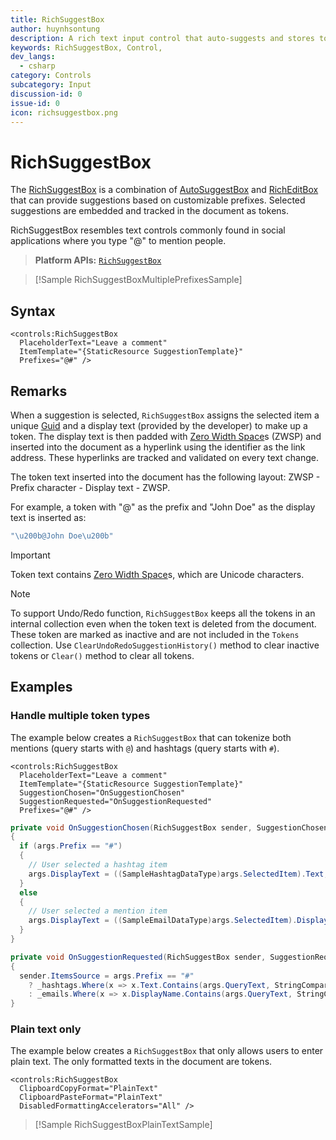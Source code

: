 ```yaml
---
title: RichSuggestBox
author: huynhsontung
description: A rich text input control that auto-suggests and stores token items in a document.
keywords: RichSuggestBox, Control,
dev_langs:
  - csharp
category: Controls
subcategory: Input
discussion-id: 0
issue-id: 0
icon: richsuggestbox.png
---
```


# RichSuggestBox

The [RichSuggestBox](/dotnet/api/microsoft.toolkit.uwp.ui.controls.richsuggestbox) is a combination of [AutoSuggestBox](/uwp/api/windows.ui.xaml.controls.autosuggestbox) and [RichEditBox](/uwp/api/windows.ui.xaml.controls.richeditbox) that can provide suggestions based on customizable prefixes. Selected suggestions are embedded and tracked in the document as tokens.

RichSuggestBox resembles text controls commonly found in social applications where you type "@" to mention people.

> **Platform APIs:** [`RichSuggestBox`](/dotnet/api/microsoft.toolkit.uwp.ui.controls.richsuggestbox)

> [!Sample RichSuggestBoxMultiplePrefixesSample]

## Syntax

```xaml
<controls:RichSuggestBox
  PlaceholderText="Leave a comment"
  ItemTemplate="{StaticResource SuggestionTemplate}"
  Prefixes="@#" />
```

## Remarks

When a suggestion is selected, `RichSuggestBox` assigns the selected item a unique [Guid](/dotnet/api/system.guid) and a display text (provided by the developer) to make up a token. The display text is then padded with [Zero Width Space](https://unicode-table.com/200B/)s (ZWSP) and inserted into the document as a hyperlink using the identifier as the link address. These hyperlinks are tracked and validated on every text change.

The token text inserted into the document has the following layout: ZWSP - Prefix character - Display text - ZWSP.

For example, a token with "@" as the prefix and "John Doe" as the display text is inserted as:

```cs
"\u200b@John Doe\u200b"
```

> [!IMPORTANT]
> Token text contains [Zero Width Space](https://unicode-table.com/200B/)s, which are Unicode characters.

> [!NOTE]
> To support Undo/Redo function, `RichSuggestBox` keeps all the tokens in an internal collection even when the token text is deleted from the document. These token are marked as inactive and are not included in the `Tokens` collection. Use `ClearUndoRedoSuggestionHistory()` method to clear inactive tokens or `Clear()` method to clear all tokens.

## Examples

### Handle multiple token types

The example below creates a `RichSuggestBox` that can tokenize both mentions (query starts with `@`) and hashtags (query starts with `#`).

```xaml
<controls:RichSuggestBox
  PlaceholderText="Leave a comment"
  ItemTemplate="{StaticResource SuggestionTemplate}"
  SuggestionChosen="OnSuggestionChosen"
  SuggestionRequested="OnSuggestionRequested"
  Prefixes="@#" />
```

```cs
private void OnSuggestionChosen(RichSuggestBox sender, SuggestionChosenEventArgs args)
{
  if (args.Prefix == "#")
  {
    // User selected a hashtag item
    args.DisplayText = ((SampleHashtagDataType)args.SelectedItem).Text;
  }
  else
  {
    // User selected a mention item
    args.DisplayText = ((SampleEmailDataType)args.SelectedItem).DisplayName;
  }
}

private void OnSuggestionRequested(RichSuggestBox sender, SuggestionRequestedEventArgs args)
{
  sender.ItemsSource = args.Prefix == "#"
    ? _hashtags.Where(x => x.Text.Contains(args.QueryText, StringComparison.OrdinalIgnoreCase))
    : _emails.Where(x => x.DisplayName.Contains(args.QueryText, StringComparison.OrdinalIgnoreCase));
}
```

### Plain text only

The example below creates a `RichSuggestBox` that only allows users to enter plain text. The only formatted texts in the document are tokens.

```xaml
<controls:RichSuggestBox
  ClipboardCopyFormat="PlainText"
  ClipboardPasteFormat="PlainText"
  DisabledFormattingAccelerators="All" />
```

> [!Sample RichSuggestBoxPlainTextSample]


